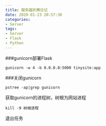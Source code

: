 ```yaml
---
title: 服务器折腾日记
date: 2020-01-23 20:57:30
categories: 
- Server
tags:
- Server
- Flask
- Python
---
```


###gunicorn部署Flask  
```shell
gunicorn -w 4 -b 0.0.0.0:5000 tinysite:app
```  

###关闭gunicorn
```shell
pstree -ap|grep gunicorn
```
获取gunicorn的进程树，树根为网站进程
```shell
kill -9 树根进程
```
退出任务